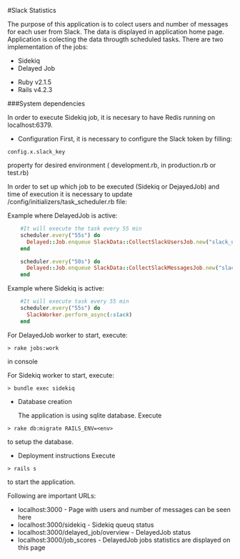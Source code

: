 #Slack Statistics

The purpose of this application is to colect users and number of messages for each user from Slack. The data is displayed in application home page. 
Application is colecting the data througth scheduled tasks. There are two implementation of the jobs:
 - Sidekiq
 - Delayed Job



* Ruby v2.1.5
* Rails v4.2.3
 
###System dependencies

In order to execute Sidekiq job, it is necesary to have Redis running on localhost:6379.

* Configuration
First, it is necessary to configure the Slack token by filling: 
```
config.x.slack_key
```
property for desired environment  ( development.rb, in production.rb or test.rb)


In order to set up which job to be executed (Sidekiq or DejayedJob) and time of execution it is necessary to update /config/initializers/task_scheduler.rb file:

Example where DelayedJob is active:

```ruby
    #It will execute the task every 55 min
    scheduler.every("55s") do
      Delayed::Job.enqueue SlackData::CollectSlackUsersJob.new("slack_users")
    end

    scheduler.every("50s") do
      Delayed::Job.enqueue SlackData::CollectSlackMessagesJob.new("slack_messages")
    end
```

Example where Sidekiq is active:

```ruby
    #It will execute task every 55 min
    scheduler.every("55s") do
      SlackWorker.perform_async(:slack)
    end
```



For DelayedJob worker to start, execute: 

```
> rake jobs:work
```
in console

For Sidekiq worker to start, execute: 

```
> bundle exec sidekiq
```


* Database creation
	
	The application is using sqlite database.
	Execute 
```
> rake db:migrate RAILS_ENV=<env>
```
to setup the database.
	

* Deployment instructions
	Execute 
```
> rails s
```
to start the application.
	
Following are important URLs:


 - localhost:3000 - Page with users and number of messages can be seen here
 - localhost:3000/sidekiq - Sidekiq queuq status
 - localhost:3000/delayed_job/overview - DelayedJob status
 - localhost:3000/job_scores - DelayedJob jobs statistics are displayed on this page
